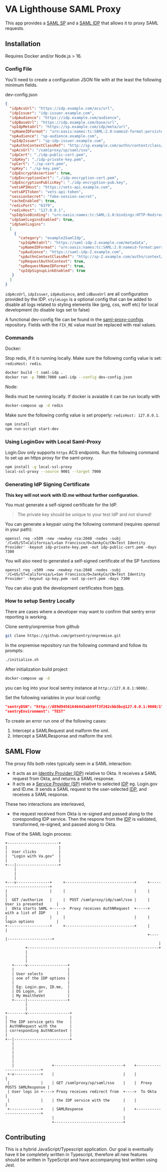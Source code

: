 # VA Lighthouse SAML Proxy

This app provides a [SAML SP](https://en.wikipedia.org/wiki/Service_provider_(SAML)) and a [SAML IDP](https://en.wikipedia.org/wiki/Identity_provider_(SAML)) that allows it to proxy SAML requests.

## Installation

Requires Docker and/or Node.js > 16.

### Config File

You'll need to create a configuration JSON file with at the least the following minimum fields.

dev-config.json

```json
{
  "idpAcsUrl": "https://idp.example.com/acs/url",
  "idpIssuer": "idp-issuer.example.com",
  "idpAudience": "https://idp.example.com/audience",
  "idpBaseUrl": "https://idp.example.com/base/url",
  "spIdpMetaUrl": "https://sp.example.com/idp/meta/url",
  "spNameIDFormat": "urn:oasis:names:tc:SAML:2.0:nameid-format:persistent",
  "spAudience": "sp-audience.example.com",
  "spIdpIssuer": "sp-idp-issuer.example.com",
  "spAuthnContextClassRef": "http://sp.example.com/authn/context/class/ref",
  "spAcsUrl": "/samlproxy/sp/saml/sso",
  "idpCert": "./idp-public-cert.pem",
  "idpKey": "./idp-private-key.pem",
  "spCert": "./sp-cert.pem",
  "spKey": "./sp-key.pem",
  "idpEncryptAssertion": true,
  "idpEncryptionCert": "./idp-encryption-cert.pem",
  "idpEncryptionPublicKey": "./idp-encryption-pub.key",
  "vetsAPIHost": "https://vets-api.example.com",
  "vetsAPIToken": "vets-api-token",
  "sessionSecret": "fake-session-secret",
  "cacheEnabled": true,
  "redisPort": "6379",
  "redisHost": "127.0.0.1",
  "spIdpSsoBinding": "urn:oasis:names:tc:SAML:2.0:bindings:HTTP-Redirect",
  "idpSamlLoginsEnabled": true,
  "idpSamlLogins": 
  [
    {
      "category": "example2SamlIdp",
      "spIdpMetaUrl": "https://saml-idp-2.example.com/metadata",
      "spNameIDFormat": "urn:oasis:names:tc:SAML:2.0:nameid-format:persistent",
      "spAudience": "https://saml-idp-2.example.com",
      "spAuthnContextClassRef": "http://sp-2.example.com/authn/context/class/ref",
      "spRequestAuthnContext": true,
      "spRequestNameIDFormat": true,
      "spIdpSignupLinkEnabled": true
   }
  ]
}
```

`idpAcsUrl`, `idpIssuer`, `idpAudience`, and `idBaseUrl` are all configuration provided by the IDP.
`styleLogs` is a optional config that can be added to disable all logs related to styling elements like (png, css, woff etc) for local development  (to disable logs set to false)

A functional dev-config file can be found in the [saml-proxy-configs](https://github.com/department-of-veterans-affairs/lighthouse-saml-proxy-configs) repository. Fields with the `FIX_ME` value must be replaced with real values.

### Commands

Docker: 

Stop redis, if it is running locally. Make sure the following config value is set: `redisHost: redis`.

```bash
docker build -t saml-idp .
docker run -p 7000:7000 saml-idp --config dev-config.json
```

Node:

Redis must be running locally. If docker is avaiable it can be run locally with

```bash
docker-compose up -d redis
```

Make sure the following config value is set properly: `redisHost: 127.0.0.1`.

```bash
npm install
npm run-script start-dev
```

### Using LoginGov with Local Saml-Proxy

Login.Gov only supports `https` ACS endpoints. Run the following command to set up an https proxy for the saml-proxy.

```sh
npm install -g local-ssl-proxy
local-ssl-proxy --source 9001 --target 7000
```

### Generating IdP Signing Certificate

**This key will not work with ID.me without further configuration.**

You must generate a self-signed certificate for the IdP.

> The private key should be unique to your test IdP and not shared!

You can generate a keypair using the following command (requires openssl in your path):

``` shell
openssl req -x509 -new -newkey rsa:2048 -nodes -subj '/C=US/ST=California/L=San Francisco/O=JankyCo/CN=Test Identity Provider' -keyout idp-private-key.pem -out idp-public-cert.pem -days 7300
```

You will also need to generated a self-signed certificate of the SP functions

``` shell
openssl req -x509 -new -newkey rsa:2048 -nodes -subj '/C=US/ST=California/L=San Francisco/O=JankyCo/CN=Test Identity Provider' -keyout sp-key.pem -out sp-cert.pem -days 7300
```

You can also grab the development certificates from [here](https://github.com/department-of-veterans-affairs/vets-contrib/blob/master/Developer%20Process/SAML%20Proxy/Certificates.md).

### How to setup Sentry Locally

There are cases where a developer may want to confirm that sentry error reporting is working.

Clone sentry/onpremise from github

```sh
git clone https://github.com/getsentry/onpremise.git
```

In the onpremise repository run the following command and follow its prompts:

```sh
./initialize.sh
```

After initialization build project

```sh
docker-compose up -d
```

you can log into your local sentry instance at `http://127.0.0.1:9000/`.

Set the following variables in your local config:

```json
"sentryDSN": "http://d89d94561646443ab59ff3f262cbb3bc@127.0.0.1:9000/1",
"sentryEnvironment": "TEST"
```

To create an error run one of the following cases:

1. Intercept a SAMLRequest and malform the xml.
2. Intercept a SAMLResponse and malform the xml.

## SAML Flow

The proxy fills both roles typically seen in a SAML interaction:
- It acts as an [Identity Provider (IDP)](https://en.wikipedia.org/wiki/Identity_provider_(SAML)) relative to Okta. It receives a SAML request from Okta, and returns a SAML response.
- It acts as a [Service Provider (SP)](https://en.wikipedia.org/wiki/Service_provider_(SAML)) relative to selected [IDP](https://en.wikipedia.org/wiki/Identity_provider_(SAML)) eg. Login.gov and ID.me. It sends a SAML request to the user-selected [IDP](https://en.wikipedia.org/wiki/Identity_provider_(SAML)), and receives a SAML response. 

These two interactions are interleaved,
- the request received from Okta is re-signed and passed along to the coresponding IDP service. Then the respone from the [IDP](https://en.wikipedia.org/wiki/Identity_provider_(SAML)) is validated, transformed, re-signed, and passed along to Okta. 

Flow of the SAML login process: 

```
+-----------------------+
|                       |
|  User clicks          |
|  "Login with Va.gov"  |
|                       |
+---|-------------------+
    |
    |
    |
+---v---------------+     +-------------------------------+     +-------------------------+
|                   |     |                               |     |                         |
|  GET /authorize   |     |  POST /samlproxy/idp/saml/sso |     |  User is presented      |
|  Okta starts SAML +----->  Proxy receives AuthNRequest  +-----+  with a list of IDP     |
|                   |     |                               |     |  login options          |
+-------------------+     +-------------------------------+     |                         |
                                                                +----|--------------------+
                                                                     | 
         +-----------------------------------------------------------+ 
         | 
         |
         | 
   +-----v------------------+
   |                        |
   | User selects           |
   | one of the IDP options |
   |                        |
   | Eg: Login.gov, ID.me,  |
   | DS Logon, or           |
   | My HealtheVet          |
   +-----|------------------+
         |
         | 
+--------v-------------------+
|                            |
| The IDP service gets the   | 
| AuthNRequest with the      |
| corresponding AuthNContext |
|                            |
+--|-------------------------+
   |
   |
   |
   |
   |
   |                 +-------------------------------+    +---------------------------+
 +-v------------+    |                               |    |                           |
 |              |    | GET /samlproxy/sp/saml/sso    |    |  Proxy POSTS SAMLResponse |
 | User logs in +----> Proxy receives redirect from  +---->  To Okta                  |
 |              |    | the IDP service with the      |    |                           |
 +--------------+    | SAMLResponse                  |    +---------------------------+
                     |                               |
                     +-------------------------------+

```

## Contributing

This is a hybrid JavaScript/Typescript application. Our goal is eventually have it be completely written in Typescript, therefore all new features should be written in TypeScript and have accompanying test written using Jest. 
